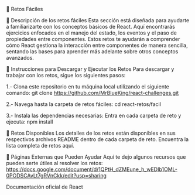 🚀 Retos Fáciles

📌 Descripción de los retos fáciles
Esta sección está diseñada para ayudarte a familiarizarte con los conceptos básicos de React. Aquí encontrarás ejercicios enfocados en el manejo del estado, los eventos y el paso de propiedades entre componentes. Estos retos te ayudarán a comprender cómo React gestiona la interacción entre componentes de manera sencilla, sentando las bases para aprender más adelante sobre otros conceptos avanzados.

🔹 Instrucciones para Descargar y Ejecutar los Retos
Para descargar y trabajar con los retos, sigue los siguientes pasos:

1.- Clona este repositorio en tu máquina local utilizando el siguiente comando: git clone https://github.com/MrBlueKing/react-challenges.git

2.- Navega hasta la carpeta de retos fáciles: cd react-retos/facil

3.- Instala las dependencias necesarias: Entra en cada carpeta de reto y ejecuta: npm install

🔹 Retos Disponibles
Los detalles de los retos están disponibles en sus respectivos archivos README dentro de cada carpeta de reto. Encuentra la lista completa de retos aquí.

🔹 Páginas Externas que Pueden Ayudar
Aquí te dejo algunos recursos que pueden serte útiles al resolver los retos: https://docs.google.com/document/d/1QPtH_dZMEune_h_wEDIb1OML-0PODSCAvLt7gRVnCkk/edit?usp=sharing

Documentación oficial de React


